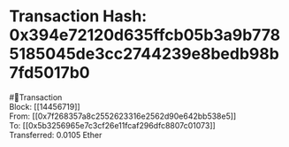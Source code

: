 
Transaction Hash: 0x394e72120d635ffcb05b3a9b7785185045de3cc2744239e8bedb98b7fd5017b0
====================================================================================
  
#💸Transaction  
Block: [[14456719]]  
From: [[0x7f268357a8c2552623316e2562d90e642bb538e5]]  
To: [[0x5b3256965e7c3cf26e11fcaf296dfc8807c01073]]  
Transferred: 0.0105 Ether